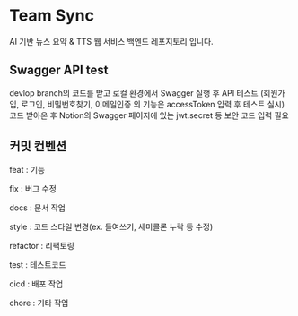 # Team Sync
AI 기반 뉴스 요약 & TTS 웹 서비스 백엔드 레포지토리 입니다.

## Swagger API test
devlop branch의 코드를 받고 로컬 환경에서 Swagger 실행 후 API 테스트 (회원가입, 로그인, 비밀번호찾기, 이메일인증 외 기능은 accessToken 입력 후 테스트 실시)
코드 받아온 후 Notion의 Swagger 페이지에 있는 jwt.secret 등 보안 코드 입력 필요

## 커밋 컨벤션

feat : 기능

fix : 버그 수정

docs : 문서 작업

style : 코드 스타일 변경(ex. 들여쓰기, 세미콜론 누락 등 수정)

refactor : 리팩토링

test : 테스트코드

cicd : 배포 작업

chore : 기타 작업
